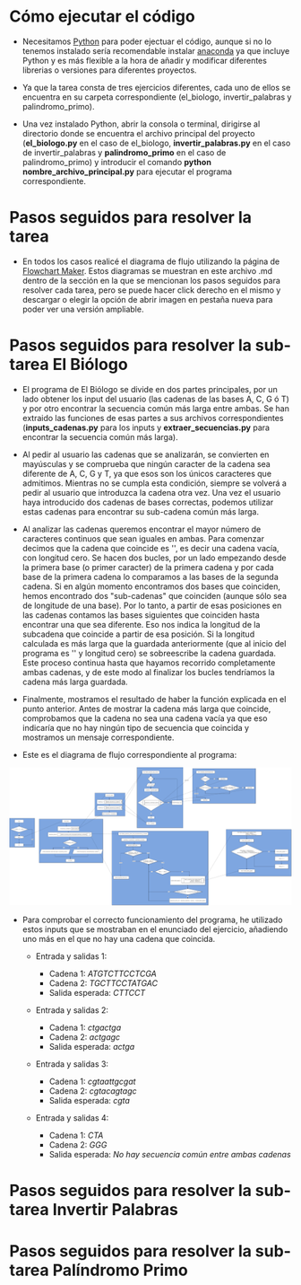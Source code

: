 # Cómo ejecutar el código

-   Necesitamos [Python](https://www.python.org/) para poder ejectuar el código, aunque si no lo tenemos instalado sería recomendable instalar [anaconda](https://www.anaconda.com/products/individual) ya que incluye Python y es más flexible a la hora de añadir y modificar diferentes librerias o versiones para diferentes proyectos.

-   Ya que la tarea consta de tres ejercicios diferentes, cada uno de ellos se encuentra en su carpeta correspondiente (el_biologo, invertir_palabras y palindromo_primo).

-   Una vez instalado Python, abrir la consola o terminal, dirigirse al directorio donde se encuentra el archivo principal del proyecto (**el_biologo.py** en el caso de el_biologo, **invertir_palabras.py** en el caso de invertir_palabras y **palindromo_primo** en el caso de palindromo_primo) y introducir el comando **python nombre_archivo_principal.py** para ejecutar el programa correspondiente.

# Pasos seguidos para resolver la tarea

-   En todos los casos realicé el diagrama de flujo utilizando la página de [Flowchart Maker](https://app.diagrams.net/). Estos diagramas se muestran en este archivo .md dentro de la sección en la que se mencionan los pasos seguidos para resolver cada tarea, pero se puede hacer click derecho en el mismo y descargar o elegir la opción de abrir imagen en pestaña nueva para poder ver una versión ampliable.

# Pasos seguidos para resolver la sub-tarea El Biólogo

-   El programa de El Biólogo se divide en dos partes principales, por un lado obtener los input del usuario (las cadenas de las bases A, C, G ó T) y por otro encontrar la secuencia común más larga entre ambas. Se han extraido las funciones de esas partes a sus archivos correspondientes (**inputs_cadenas.py** para los inputs y **extraer_secuencias.py** para encontrar la secuencia común más larga).

-   Al pedir al usuario las cadenas que se analizarán, se convierten en mayúsculas y se comprueba que ningún caracter de la cadena sea diferente de A, C, G y T, ya que esos son los únicos caracteres que admitimos. Mientras no se cumpla esta condición, siempre se volverá a pedir al usuario que introduzca la cadena otra vez. Una vez el usuario haya introducido dos cadenas de bases correctas, podemos utilizar estas cadenas para encontrar su sub-cadena común más larga.

-   Al analizar las cadenas queremos encontrar el mayor número de caracteres continuos que sean iguales en ambas. Para comenzar decimos que la cadena que coincide es '', es decir una cadena vacía, con longitud cero. Se hacen dos bucles, por un lado empezando desde la primera base (o primer caracter) de la primera cadena y por cada base de la primera cadena lo comparamos a las bases de la segunda cadena. Si en algún momento encontramos dos bases que coinciden, hemos encontrado dos "sub-cadenas" que coinciden (aunque sólo sea de longitude de una base). Por lo tanto, a partir de esas posiciones en las cadenas contamos las bases siguientes que coinciden hasta encontrar una que sea diferente. Eso nos indica la longitud de la subcadena que coincide a partir de esa posición. Si la longitud calculada es más larga que la guardada anteriormente (que al inicio del programa es '' y longitud cero) se sobreescribe la cadena guardada. Este proceso continua hasta que hayamos recorrido completamente ambas cadenas, y de este modo al finalizar los bucles tendríamos la cadena más larga guardada.

-   Finalmente, mostramos el resultado de haber la función explicada en el punto anterior. Antes de mostrar la cadena más larga que coincide, comprobamos que la cadena no sea una cadena vacía ya que eso indicaría que no hay ningún tipo de secuencia que coincida y mostramos un mensaje correspondiente.

-   Este es el diagrama de flujo correspondiente al programa:

![Diagrama de flujo del programa El Biólogo](diagrama-el-biologo.png)

-   Para comprobar el correcto funcionamiento del programa, he utilizado estos inputs que se mostraban en el enunciado del ejercicio, añadiendo uno más en el que no hay una cadena que coincida.

    -   Entrada y salidas 1:

        -   Cadena 1: _ATGTCTTCCTCGA_
        -   Cadena 2: _TGCTTCCTATGAC_
        -   Salida esperada: _CTTCCT_

    -   Entrada y salidas 2:

        -   Cadena 1: _ctgactga_
        -   Cadena 2: _actgagc_
        -   Salida esperada: _actga_

    -   Entrada y salidas 3:

        -   Cadena 1: _cgtaattgcgat_
        -   Cadena 2: _cgtacagtagc_
        -   Salida esperada: _cgta_

    -   Entrada y salidas 4:
        -   Cadena 1: _CTA_
        -   Cadena 2: _GGG_
        -   Salida esperada: _No hay secuencia común entre ambas cadenas_

# Pasos seguidos para resolver la sub-tarea Invertir Palabras

# Pasos seguidos para resolver la sub-tarea Palíndromo Primo
